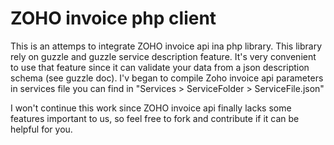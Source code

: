 # ZOHO invoice php client

This is an attemps to integrate ZOHO invoice api ina  php library. This library rely on guzzle and guzzle service description feature.
It's very convenient to use that feature since it can validate your data from a json description schema (see guzzle doc).
I'v began to compile Zoho invoice api parameters in services file you can find in "Services > ServiceFolder > ServiceFile.json"

I won't continue this work since ZOHO invoice api finally lacks some features important to us, so feel free to fork and contribute if it can be helpful for you.